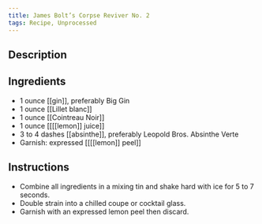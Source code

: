 ```yaml
---
title: James Bolt’s Corpse Reviver No. 2
tags: Recipe, Unprocessed
---
```

## Description

## Ingredients
- 1 ounce [[gin]], preferably Big Gin
- 1 ounce [[Lillet blanc]] 
- 1 ounce [[Cointreau Noir]]
- 1 ounce [[[[lemon]] juice]] 
- 3 to 4 dashes [[absinthe]], preferably Leopold Bros. Absinthe Verte
- Garnish: expressed [[[[lemon]] peel]]
## Instructions
- Combine all ingredients in a mixing tin and shake hard with ice for 5 to 7 seconds.
- Double strain into a chilled coupe or cocktail glass.
- Garnish with an expressed lemon peel then discard.

